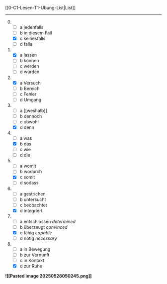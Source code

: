 [[0-C1-Lesen-T1-Ubung-List|List]]

---

0.  
	- [ ] a jedenfalls
    - [ ] b in diesem Fall
    - [x] c keinesfalls
    - [ ] d falls

1.  
	- [x] a lassen
    - [ ] b können
    - [ ] c werden
    - [ ] d würden

2.  
	- [x] a Versuch
    - [ ] b Bereich
    - [ ] c Fehler
    - [ ] d Umgang

3.  
	- [ ] a [[weshalb]]
    - [ ] b dennoch
    - [ ] c obwohl
    - [x] d denn

4.  
	- [ ] a was
    - [x] b das
    - [ ] c wie
    - [ ] d die

5.  
	- [ ] a womit
    - [ ] b wodurch
    - [x] c somit
    - [ ] d sodass

6.  
	- [ ] a gestrichen
    - [ ] b untersucht
    - [ ] c beobachtet
    - [x] d integriert

7.  
	- [ ] a entschlossen _determined_
    - [ ] b überzeugt _convinced_
    - [x] c fähig _capable_
    - [ ] d nötig _necessary_

8.  
	- [ ] a in Bewegung
    - [ ] b zur Vernunft
    - [ ] c in Kontakt
    - [x] d zur Ruhe

**![[Pasted image 20250528050245.png]]**
